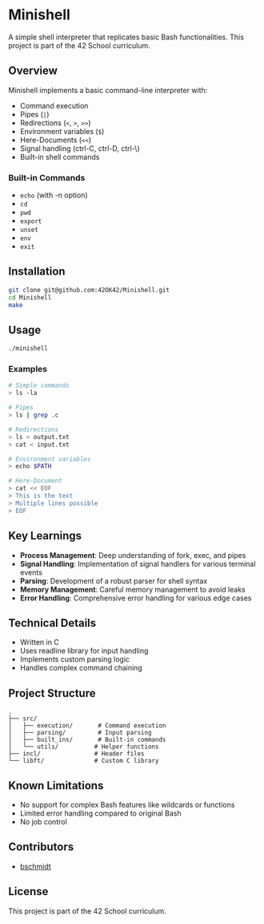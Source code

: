# Minishell

A simple shell interpreter that replicates basic Bash functionalities. This project is part of the 42 School curriculum.

## Overview

Minishell implements a basic command-line interpreter with:
- Command execution
- Pipes (`|`)
- Redirections (`<`, `>`, `>>`)
- Environment variables (`$`)
- Here-Documents (`<<`)
- Signal handling (ctrl-C, ctrl-D, ctrl-\\)
- Built-in shell commands

### Built-in Commands

- `echo` (with -n option)
- `cd`
- `pwd`
- `export`
- `unset`
- `env`
- `exit`

## Installation

```bash
git clone git@github.com:42OK42/Minishell.git
cd Minishell
make
```

## Usage

```bash
./minishell
```

### Examples

```bash
# Simple commands
> ls -la

# Pipes
> ls | grep .c

# Redirections
> ls > output.txt
> cat < input.txt

# Environment variables
> echo $PATH

# Here-Document
> cat << EOF
> This is the text
> Multiple lines possible
> EOF
```

## Key Learnings

- **Process Management**: Deep understanding of fork, exec, and pipes
- **Signal Handling**: Implementation of signal handlers for various terminal events
- **Parsing**: Development of a robust parser for shell syntax
- **Memory Management**: Careful memory management to avoid leaks
- **Error Handling**: Comprehensive error handling for various edge cases

## Technical Details

- Written in C
- Uses readline library for input handling
- Implements custom parsing logic
- Handles complex command chaining

## Project Structure

```
.
├── src/
│   ├── execution/       # Command execution
│   ├── parsing/         # Input parsing
│   ├── built_ins/       # Built-in commands
│   └── utils/          # Helper functions
├── incl/               # Header files
└── libft/              # Custom C library
```

## Known Limitations

- No support for complex Bash features like wildcards or functions
- Limited error handling compared to original Bash
- No job control

## Contributors

- [bschmidt](https://github.com/Bendix-Schmidt)

## License

This project is part of the 42 School curriculum.

